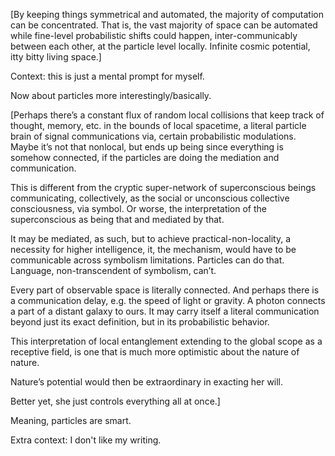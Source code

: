 [By keeping things symmetrical and automated, the majority of computation can be concentrated. That is, the vast majority of space can be automated while fine-level probabilistic shifts could happen, inter-communicably between each other, at the particle level locally. Infinite cosmic potential, itty bitty living space.]

Context: this is just a mental prompt for myself.

Now about particles more interestingly/basically.

[Perhaps there’s a constant flux of random local collisions that keep track of thought, memory, etc. in the bounds of local spacetime, a literal particle brain of signal communications via, certain probabilistic modulations. Maybe it’s not that nonlocal, but ends up being since everything is somehow connected, if the particles are doing the mediation and communication. 

This is different from the cryptic super-network of superconscious beings communicating, collectively, as the social or unconscious collective consciousness, via symbol. Or worse, the interpretation of the superconscious as being that and mediated by that. 

It may be mediated, as such, but to achieve practical-non-locality, a necessity for higher intelligence, it, the mechanism, would have to be communicable across symbolism limitations. Particles can do that. Language, non-transcendent of symbolism, can’t. 

Every part of observable space is literally connected. And perhaps there is a communication delay, e.g. the speed of light or gravity. A photon connects a part of a distant galaxy to ours. It may carry itself a literal communication beyond just its exact definition, but in its probabilistic behavior. 

This interpretation of local entanglement extending to the global scope as a receptive field, is one that is much more optimistic about the nature of nature. 

Nature’s potential would then be extraordinary in exacting her will. 

Better yet, she just controls everything all at once.]

Meaning, particles are smart.

Extra context: I don't like my writing.
